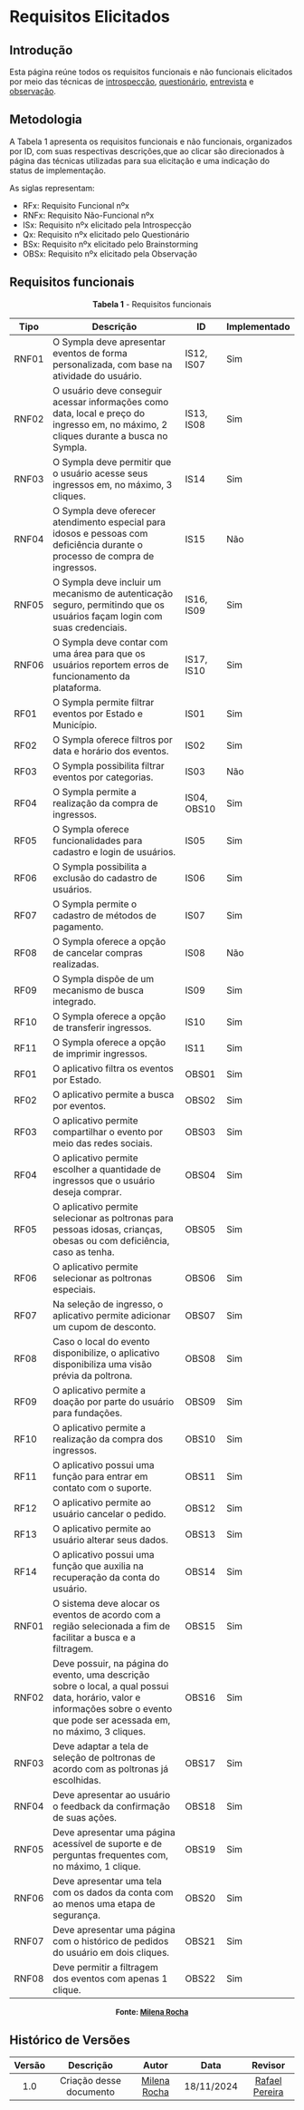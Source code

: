 # Requisitos Elicitados

## Introdução

Esta página reúne todos os requisitos funcionais e não funcionais elicitados por meio das técnicas de [introspecção](../tecnicas/introspeccao.md), [questionário](../tecnicas/questionario.md), [entrevista](../tecnicas/entrevista.md) e [observação](../tecnicas/observacao.md).

## Metodologia

A Tabela 1 apresenta os requisitos funcionais e não funcionais, organizados por ID, com suas respectivas descrições,que ao clicar são direcionados à página das técnicas utilizadas para sua elicitação e uma indicação do status de implementação.

As siglas representam:

- RFx: Requisito Funcional nºx
- RNFx: Requisito Não-Funcional nºx
- ISx: Requisito nºx elicitado pela Introspecção
- Qx: Requisito nºx elicitado pelo Questionário
- BSx: Requisito nºx elicitado pelo Brainstorming
- OBSx: Requisito nºx elicitado pela Observação

## Requisitos funcionais

<p style="text-align: center"><b><a id="tab_1" style="visibility: hidden;"></a>Tabela 1</b> - Requisitos funcionais</p>



| Tipo  | Descrição                                                                                                                         | ID                             | Implementado |
|-------|-----------------------------------------------------------------------------------------------------------------------------------|--------------------------------|--------------|
| RNF01 | O Sympla deve apresentar eventos de forma personalizada, com base na atividade do usuário.                                        | IS12, IS07                    | Sim          |
| RNF02 | O usuário deve conseguir acessar informações como data, local e preço do ingresso em, no máximo, 2 cliques durante a busca no Sympla. | IS13, IS08                    | Sim          |
| RNF03 | O Sympla deve permitir que o usuário acesse seus ingressos em, no máximo, 3 cliques.                                                 | IS14                           | Sim          |
| RNF04 | O Sympla deve oferecer atendimento especial para idosos e pessoas com deficiência durante o processo de compra de ingressos.      | IS15                           | Não          |
| RNF05 | O Sympla deve incluir um mecanismo de autenticação seguro, permitindo que os usuários façam login com suas credenciais.           | IS16, IS09                    | Sim          |
| RNF06 | O Sympla deve contar com uma área para que os usuários reportem erros de funcionamento da plataforma.                             | IS17, IS10                    | Sim          |
| RF01  | O Sympla permite filtrar eventos por Estado e Município.    | IS01                           | Sim          |
| RF02  | O Sympla oferece filtros por data e horário dos eventos.    | IS02                           | Sim          |
| RF03  | O Sympla possibilita filtrar eventos por categorias.        | IS03                           | Não          |
| RF04  | O Sympla permite a realização da compra de ingressos.       | IS04, OBS10                    | Sim          |
| RF05  | O Sympla oferece funcionalidades para cadastro e login de usuários. | IS05                           | Sim          |
| RF06  | O Sympla possibilita a exclusão do cadastro de usuários.    | IS06                           | Sim          |
| RF07  | O Sympla permite o cadastro de métodos de pagamento.        | IS07                           | Sim          |
| RF08  | O Sympla oferece a opção de cancelar compras realizadas.    | IS08                           | Não          |
| RF09  | O Sympla dispõe de um mecanismo de busca integrado.         | IS09                           | Sim          |
| RF10  | O Sympla oferece a opção de transferir ingressos.           | IS10                           | Sim          |
| RF11  | O Sympla oferece a opção de imprimir ingressos.                | IS11                           | Sim          |
| RF01  | O aplicativo filtra os eventos por Estado.                    | OBS01                          | Sim          |
| RF02  | O aplicativo permite a busca por eventos.                     | OBS02                          | Sim          |
| RF03  | O aplicativo permite compartilhar o evento por meio das redes sociais.                                                | OBS03                          | Sim          |
| RF04  | O aplicativo permite escolher a quantidade de ingressos que o usuário deseja comprar.                                 | OBS04                          | Sim          |
| RF05  | O aplicativo permite selecionar as poltronas para pessoas idosas, crianças, obesas ou com deficiência, caso as tenha. | OBS05                          | Sim          |
| RF06  | O aplicativo permite selecionar as poltronas especiais.                                                               | OBS06                          | Sim          |
| RF07  | Na seleção de ingresso, o aplicativo permite adicionar um cupom de desconto.                                          | OBS07                          | Sim          |
| RF08  | Caso o local do evento disponibilize, o aplicativo disponibiliza uma visão prévia da poltrona.                        | OBS08                          | Sim          |
| RF09  | O aplicativo permite a doação por parte do usuário para fundações.                                                    | OBS09                          | Sim          |
| RF10  | O aplicativo permite a realização da compra dos ingressos.                                                            | OBS10                          | Sim          |
| RF11  | O aplicativo possui uma função para entrar em contato com o suporte.                                                  | OBS11                          | Sim          |
| RF12  | O aplicativo permite ao usuário cancelar o pedido.                                                                    | OBS12                          | Sim          |
| RF13  | O aplicativo permite ao usuário alterar seus dados.                                                                   | OBS13                          | Sim          |
| RF14  | O aplicativo possui uma função que auxilia na recuperação da conta do usuário.                                        | OBS14                          | Sim          |
| RNF01 | O sistema deve alocar os eventos de acordo com a região selecionada a fim de facilitar a busca e a filtragem.                                                                   | OBS15                          | Sim          |
| RNF02 | Deve possuir, na página do evento, uma descrição sobre o local, a qual possui data, horário, valor e informações sobre o evento que pode ser acessada em, no máximo, 3 cliques. | OBS16                          | Sim          |
| RNF03 | Deve adaptar a tela de seleção de poltronas de acordo com as poltronas já escolhidas.                                                                                           | OBS17                          | Sim          |
| RNF04 | Deve apresentar ao usuário o feedback da confirmação de suas ações.                                                                                                             | OBS18                          | Sim          |
| RNF05 | Deve apresentar uma página acessível de suporte e de perguntas frequentes com, no máximo, 1 clique.                                                                             | OBS19                          | Sim          |
| RNF06 | Deve apresentar uma tela com os dados da conta com ao menos uma etapa de segurança.                                                                                             | OBS20                          | Sim          |
| RNF07 | Deve apresentar uma página com o histórico de pedidos do usuário em dois cliques.                                                                                               | OBS21                          | Sim          |
| RNF08 | Deve permitir a filtragem dos eventos com apenas 1 clique.                                                                                                                      | OBS22                          | Sim          |


<font size="2"><p style="text-align: center"><b>Fonte: <a href="https://github.com/MilenaFRocha">Milena Rocha</a></p></font>

## Histórico de Versões

| Versão |          Descrição              |     Autor      |      Data      |   Revisor     | 
|:------:|:-------------------------------:|:--------------:|:--------------:|:-------------:|
|  1.0   | Criação desse documento | [Milena Rocha](https://github.com/MilenaFRocha) | 18/11/2024 | [Rafael Pereira](https://github.com/rafgpereira)  |
